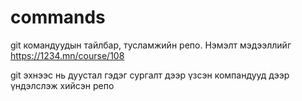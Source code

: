 # commands
git командуудын тайлбар, тусламжийн репо. Нэмэлт мэдээллийг https://1234.mn/course/108

git эхнээс нь дуустал гэдэг сургалт дээр үзсэн компандууд дээр үндэлслэж хийсэн репо

